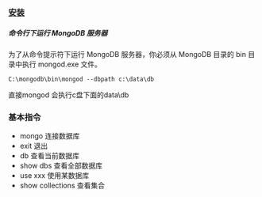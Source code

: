 ### [安装](https://www.runoob.com/mongodb/mongodb-window-install.html)

##### 命令行下运行 MongoDB 服务器

为了从命令提示符下运行 MongoDB 服务器，你必须从 MongoDB 目录的 bin 目录中执行 mongod.exe 文件。

```
C:\mongodb\bin\mongod --dbpath c:\data\db
```

直接mongod  会执行c盘下面的data\db

### 基本指令

- mongo 连接数据库
- exit 退出
- db 查看当前数据库
- show dbs 查看全部数据库
- use xxx  使用某数据库
- show collections 查看集合

